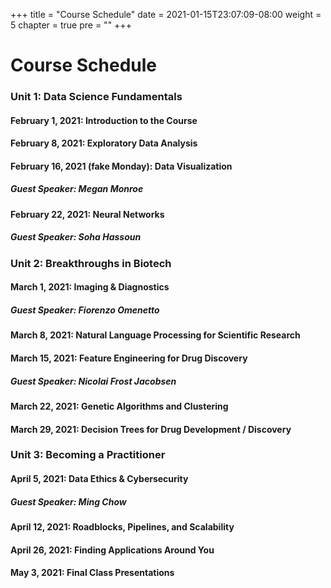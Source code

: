 +++
title = "Course Schedule"
date = 2021-01-15T23:07:09-08:00
weight = 5
chapter = true
pre = "<b></b>"
+++

# Course Schedule

### Unit 1: Data Science Fundamentals

#### February 1, 2021: Introduction to the Course
#### February 8, 2021: Exploratory Data Analysis
#### February 16, 2021 (fake Monday): Data Visualization
##### Guest Speaker: Megan Monroe
#### February 22, 2021: Neural Networks
##### Guest Speaker: Soha Hassoun

### Unit 2: Breakthroughs in Biotech

#### March 1, 2021: Imaging & Diagnostics
##### Guest Speaker: Fiorenzo Omenetto
#### March 8, 2021: Natural Language Processing for Scientific Research
#### March 15, 2021: Feature Engineering for Drug Discovery
##### Guest Speaker: Nicolai Frost Jacobsen
#### March 22, 2021: Genetic Algorithms and Clustering
#### March 29, 2021: Decision Trees for Drug Development / Discovery

### Unit 3: Becoming a Practitioner

#### April 5, 2021: Data Ethics & Cybersecurity
##### Guest Speaker: Ming Chow
#### April 12, 2021: Roadblocks, Pipelines, and Scalability
#### April 26, 2021: Finding Applications Around You
#### May 3, 2021: Final Class Presentations